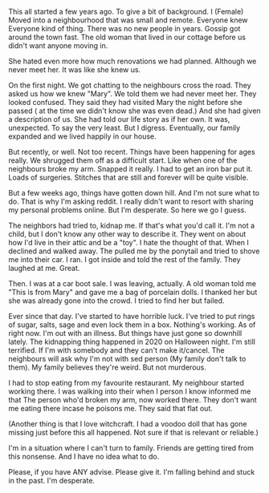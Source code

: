 This all started a few years ago. To give a bit of background. I (Female) Moved into a neighbourhood that was small and remote. Everyone knew Everyone kind of thing. There was no new people in years. Gossip got around the town fast. The old woman that lived in our cottage before us didn't want anyone moving in. 

She hated even more how much renovations we had planned. Although we never meet her. It was like she knew us.

On the first night. We got chatting to the neighbours cross the road. They asked us how we knew "Mary". We told them we had never meet her. They looked confused. They said they had visited Mary the night before she passed ( at the time we didn't know she was even dead.) And she had given a description of us. She had told our life story as if her own. It was, unexpected. To say the very least. But I digress. Eventually, our family expanded and we lived happily in our house. 

But recently, or well. Not too recent. Things have been happening for ages really. We shrugged them off as a difficult start. Like when one of the neighbours broke my arm. Snapped it really. I had to get an iron bar put it. Loads of surgeries. Stitches that are still and forever will be quite visible. 

But a few weeks ago, things have gotten down hill.
And I'm not sure what to do. That is why I'm asking reddit. I really didn't want to resort with sharing my personal problems online. But I'm desperate. So here we go I guess. 

The neighbors had tried to, kidnap me. If that's what you'd call it. I'm not a child, but I don't know any other way to describe it. They went on about how I'd live in their attic and be a "toy". I hate the thought of that. When I declined and walked away. The pulled me by the ponytail and tried to shove me into their car. I ran. I got inside and told the rest of the family. They laughed at me. Great.

Then. I was at a car boot sale. I was leaving, actually. A old woman told me "This is from Mary" and gave me a bag of porcelain dolls. I thanked her but she was already gone into the crowd. I tried to find her but  failed. 

Ever since that day. I've started to have horrible luck. I've tried to put rings of sugar, salts, sage and even lock them in a box. Nothing's working. As of right now. I'm out with an illness. But things have just gone so downhill lately. The kidnapping thing happened in 2020 on Halloween night. I'm still terrified. If I'm with somebody and they can't make it/cancel. The neighbours will ask why I'm not with sed person (My family don't talk to them). My family believes they're weird. But not murderous. 

I had to stop eating from my favourite restaurant. My neighbour started working there. I was walking into their when I person I know informed me that The person who'd broken my arm, now worked there. They don't want me eating there incase he poisons me. They said that flat out. 

(Another thing is that I love witchcraft. I had a voodoo doll that has gone missing just before this all happened. Not sure if that is relevant or reliable.)

I'm in a situation where I can't turn to family. Friends are getting tired from this nonsense. And I have no idea what to do. 

Please, if you have ANY advise. Please give it. I'm falling behind and stuck in the past. I'm desperate.